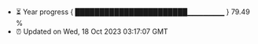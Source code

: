 - ⏳ Year progress { ███████████████████████▁▁▁▁▁▁▁ } 79.49 %
- ⏰ Updated on Wed, 18 Oct 2023 03:17:07 GMT

